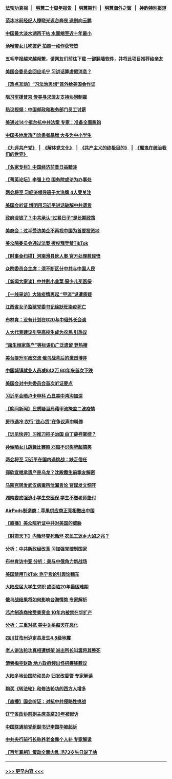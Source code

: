 #### [法轮功真相](https://github.com/gfw-breaker/truth/blob/master/README.md?t=0) &nbsp;&nbsp;|&nbsp;&nbsp; [明慧二十周年报告](https://github.com/gfw-breaker/mh-reports/blob/master/README.md?t=0) &nbsp;&nbsp;|&nbsp;&nbsp;[明慧期刊](https://github.com/gfw-breaker/mh-qikan) &nbsp;&nbsp;|&nbsp;&nbsp; [明慧海外之窗](https://github.com/gfw-breaker/mh-news/blob/master/README.md?t=0) &nbsp;&nbsp;|&nbsp;&nbsp; [神韵特别报道](https://github.com/gfw-breaker/mh-news/blob/master/shenyun.md?t=0)
#### [范冰冰前经纪人穆晓光返台奔丧 送别向云鹏](../pages/nsc413/n13941039.md?t=03021243) 
#### [中国最大淡水湖再干枯 水面缩至近十年最小](../pages/nsc413/n13941093.md?t=03021243) 
#### [汤唯带女儿吃披萨 拍照一动作获夸赞](../pages/nsc413/n13940944.md?t=03021243) 
#### 五毛举报越来越频繁，请网友们前往下载 [一键翻墙软件](https://github.com/gfw-breaker/ssr-accounts)，并将此项目推荐给亲友
#### [美国会委员会回应毛宁 习讲话算虚假消息？](../pages/nsc413/n13941031.md?t=03021243) 
#### [【热点互动】“习法治思想”意外给美国会作证](../pages/nsc413/n13940999.md?t=03021243) 
#### [阻习军援普京 传美寻求盟友支持协同制裁](../pages/nsc413/n13940971.md?t=03021243) 
#### [热议视频：中国邮政和税务部门员工讨薪](../pages/nsc413/n13940997.md?t=03021243) 
#### [美通过14个挺台抗中共法案 专家：准备全面脱钩](../pages/nsc413/n13940906.md?t=03021243) 
#### [中国多地发热门诊患者暴增 大多为中小学生](../pages/nsc413/n13940973.md?t=03021243) 
#### [《九评共产党》](https://github.com/begood0513/9ping.md/blob/master/README.md) &nbsp;|&nbsp; [《解体党文化》](../../../../jtdwh.md/blob/master/README.md)  &nbsp;|&nbsp; [《共产主义的终极目的》](../../../../gczydzjmd.md/blob/master/README.md) &nbsp;|&nbsp; [《魔鬼在统治我们的世界》](../../../../mgztzwmdsj.md/blob/master/README.md) 
#### [【名家专栏】中国经济前景日益黯淡](../pages/nsc413/n13940788.md?t=03021243) 
#### [【菁英论坛】李强上位 国务院或沦为办事处](../pages/nsc413/n13940844.md?t=03021243) 
#### [两会将至 习经济领导班子大洗牌 4人受关注](../pages/nsc413/n13940925.md?t=03021243) 
#### [美国会听证 博明用习近平讲话破解中共谎言](../pages/nsc413/n13940898.md?t=03021243) 
#### [政府没钱了？中共承认“过紧日子”是长期政策](../pages/nsc413/n13940921.md?t=03021243) 
#### [美商会：过半受访美企不再视中国为首要投资地](../pages/nsc413/n13940578.md?t=03021243) 
#### [美众院委员会通过法案 授权拜登禁TikTok](../pages/nsc413/n13940834.md?t=03021243) 
#### [【时事金扫描】河南滑县砍人案 官方处理惹民愤](../pages/nsc413/n13940840.md?t=03021243) 
#### [众院委员会主席：须不断区分中共与中国人民](../pages/nsc413/n13940854.md?t=03021243) 
#### [【新闻大家谈】中共割小韭菜 逼少儿买医保](../pages/nsc413/n13940825.md?t=03021243) 
#### [【一线采访】大陆疫情再起 “甲流”说遭质疑](../pages/nsc413/n13939923.md?t=03021243) 
#### [江西省女子监狱党委书记徐跃旺染疫死亡](../pages/nsc413/n13940039.md?t=03021243) 
#### [布林肯：没有计划在G20与中俄外长会谈](../pages/nsc413/n13940782.md?t=03021243) 
#### [人大代表建议引导高校生成为农民 引热议](../pages/nsc413/n13940716.md?t=03021243) 
#### [“超生倾家荡产”等标语仍广泛遗留 登热搜](../pages/nsc413/n13940659.md?t=03021243) 
#### [美台提升军政交流 俄乌战背后的激烈博弈](../pages/nsc413/n13940114.md?t=03021243) 
#### [中国城镇就业人员减842万 60年来首次下跌](../pages/nsc413/n13940594.md?t=03021243) 
#### [美国会对中共委员会首次听证要点](../pages/nsc413/n13940204.md?t=03021243) 
#### [习近平会晤卢卡申科 凸显美中鸿沟加深](../pages/nsc413/n13940174.md?t=03021243) 
#### [【晚间新闻】民质疑当局藉甲流掩盖二波疫情](../pages/nsc413/n13940547.md?t=03021243) 
#### [房市遇冷 农行“连心贷”在争议声中叫停](../pages/nsc413/n13940428.md?t=03021243) 
#### [【远见快评】习推刀把子治国 由丁薛祥掌控？](../pages/nsc413/n13940278.md?t=03021243) 
#### [孙俪晒女儿跳舞比赛照 邓超不识奖牌超搞笑](../pages/nsc413/n13940263.md?t=03021243) 
#### [两会将至 习近平在国内遇挑战：缺乏信任](../pages/nsc413/n13940250.md?t=03021243) 
#### [郑欣宜继承遗产是乌龙？沈殿霞生前挚友解密](../pages/nsc413/n13940169.md?t=03021243) 
#### [马斯克转发武汉病毒所泄漏言论 官媒发文恫吓](../pages/nsc413/n13940151.md?t=03021243) 
#### [湖南娄底强迫小学生交医保 学生不缴老师垫付](../pages/nsc413/n13940213.md?t=03021243) 
#### [AirPods制造商：苹果供应商正竞相撤出中国](../pages/nsc413/n13940125.md?t=03021243) 
#### [【直播】美众院听证中共对美国的威胁](../pages/nsc413/n13939580.md?t=03021243) 
#### [【财商天下】内循环变死循环 农民工返乡大凶之兆？](../pages/nsc413/n13940421.md?t=03021243) 
#### [分析：中共新政经改革 习加强党控制国家](../pages/nsc413/n13939984.md?t=03021243) 
#### [布林肯访中亚 分析：美与中俄角力新战场](../pages/nsc413/n13940139.md?t=03021243) 
#### [美国禁用TikTok  毛宁言论引舆论翻车](../pages/nsc413/n13940092.md?t=03021243) 
#### [大陆应届大学生求职 或面临20年最困难期](../pages/nsc413/n13940043.md?t=03021243) 
#### [俄乌战结果将如何影响台海情势 专家解析](../pages/nsc413/n13939940.md?t=03021243) 
#### [芯片制造商接受美资金 10年内被禁在华扩产](../pages/nsc413/n13940080.md?t=03021243) 
#### [分析：三重对抗 美中关系每天在恶化](../pages/nsc413/n13940095.md?t=03021243) 
#### [四川甘孜州泸定县发生4.8级地震](../pages/nsc413/n13940087.md?t=03021243) 
#### [老人讲法轮功真相遭绑架 派出所长叫嚣将其整死](../pages/nsc413/n13939553.md?t=03021243) 
#### [清零掏空财政 地方政府频出怪招筹钱惹议](../pages/nsc413/n13939616.md?t=03021243) 
#### [大陆多地设国防动员办 归发改委管 专家解读](../pages/nsc413/n13939763.md?t=03021243) 
#### [购买《转法轮》和修法轮功的西方人增多](../pages/nsc413/n13939369.md?t=03021243) 
#### [【直播】国会听证：对抗中共侵略性挑战](../pages/nsc413/n13939583.md?t=03021243) 
#### [辽宁省政协前副主席贪腐20年被起诉](../pages/nsc413/n13940014.md?t=03021243) 
#### [中国联通前党组副书记李国华被起诉](../pages/nsc413/n13940000.md?t=03021243) 
#### [中共央行前行长称养老金靠个人补 专家解读](../pages/nsc413/n13939943.md?t=03021243) 
#### [【百年真相】策动全面内乱 毛73岁生日说了啥](../pages/nsc413/n13938279.md?t=03021243) 

----
#### [ >>> 更早内容 <<< ](../indexes/nsc413-earlier.md)
